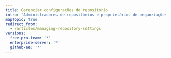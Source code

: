 ```yaml
---
title: Gerenciar configurações do repositório
intro: 'Administradores de repositórios e proprietários de organziações podem alterar várias configurações, inclusive os nomes e propriedade de um repositório e a visibilidade pública ou privada do repositório. Eles também podem excluir um repositório.'
mapTopic: true
redirect_from:
  - /articles/managing-repository-settings
versions:
  free-pro-team: '*'
  enterprise-server: '*'
  github-ae: '*'
---
```


